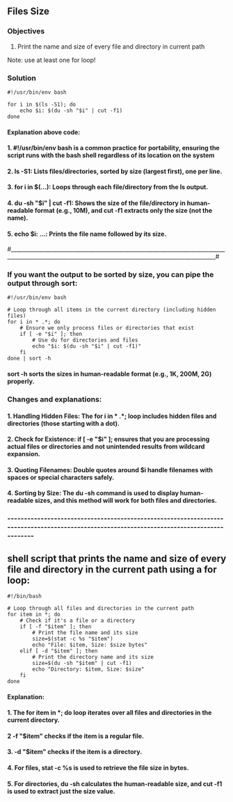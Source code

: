 ## Files Size

### Objectives

1. Print the name and size of every file and directory in current path

Note: use at least one for loop!

### Solution

```
#!/usr/bin/env bash

for i in $(ls -S1); do
    echo $i: $(du -sh "$i" | cut -f1)
done 
```
#### Explanation above code:
#### 1. #!/usr/bin/env bash is a common practice for portability, ensuring the script runs with the bash shell regardless of its location on the system
#### 2. ls -S1: Lists files/directories, sorted by size (largest first), one per line.
#### 3. for i in $(...): Loops through each file/directory from the ls output.
#### 4. du -sh "$i" | cut -f1: Shows the size of the file/directory in human-readable format (e.g., 10M), and cut -f1 extracts only the size (not the name).
#### 5. echo $i: ...: Prints the file name followed by its size.

#________________________________________________________________________________________________________________________________________________________#

###  If you want the output to be sorted by size, you can pipe the output through sort:

```
#!/usr/bin/env bash

# Loop through all items in the current directory (including hidden files)
for i in * .*; do
    # Ensure we only process files or directories that exist
    if [ -e "$i" ]; then
        # Use du for directories and files
        echo "$i: $(du -sh "$i" | cut -f1)"
    fi
done | sort -h

```
#### sort -h sorts the sizes in human-readable format (e.g., 1K, 200M, 2G) properly.
### Changes and explanations:
#### 1. Handling Hidden Files: The for i in * .*; loop includes hidden files and directories (those starting with a dot).
#### 2. Check for Existence: if [ -e "$i" ]; ensures that you are processing actual files or directories and not unintended results from wildcard expansion.
#### 3. Quoting Filenames: Double quotes around $i handle filenames with spaces or special characters safely.
#### 4. Sorting by Size: The du -sh command is used to display human-readable sizes, and this method will work for both files and directories.


### ------------------------------------------------------------------------------------------------------------------------------------------
## shell script that prints the name and size of every file and directory in the current path using a for loop:
```
#!/bin/bash

# Loop through all files and directories in the current path
for item in *; do
    # Check if it's a file or a directory
    if [ -f "$item" ]; then
        # Print the file name and its size
        size=$(stat -c %s "$item")
        echo "File: $item, Size: $size bytes"
    elif [ -d "$item" ]; then
        # Print the directory name and its size
        size=$(du -sh "$item" | cut -f1)
        echo "Directory: $item, Size: $size"
    fi
done

```
#### Explanation:
#### 1.  The for item in *; do loop iterates over all files and directories in the current directory.
#### 2   -f "$item" checks if the item is a regular file.
#### 3.  -d "$item" checks if the item is a directory.
#### 4.  For files, stat -c %s is used to retrieve the file size in bytes.
#### 5.  For directories, du -sh calculates the human-readable size, and cut -f1 is used to extract just the size value.